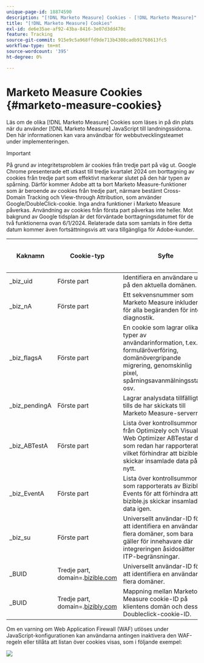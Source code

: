 ```yaml
---
unique-page-id: 18874590
description: "[!DNL Marketo Measure] Cookies - [!DNL Marketo Measure]"
title: "[!DNL Marketo Measure] Cookies"
exl-id: de6e35ae-af92-43ba-8416-3e07d3dd470c
feature: Tracking
source-git-commit: 915e9c5a968ffd9de713b4308cadb91768613fc5
workflow-type: tm+mt
source-wordcount: '395'
ht-degree: 0%

---
```


# Marketo Measure Cookies {#marketo-measure-cookies}

Läs om de olika [!DNL Marketo Measure] Cookies som läses in på din plats när du använder [!DNL Marketo Measure] JavaScript till landningssidorna. Den här informationen kan vara användbar för webbutvecklingsteamet under implementeringen.

>[!IMPORTANT]
>
>På grund av integritetsproblem är cookies från tredje part på väg ut. Google Chrome presenterade ett utkast till tredje kvartalet 2024 om borttagning av cookies från tredje part som effektivt markerar slutet på den här typen av spårning. Därför kommer Adobe att ta bort Marketo Measure-funktioner som är beroende av cookies från tredje part, närmare bestämt Cross-Domain Tracking och View-through Attribution, som använder Google/DoubleClick-cookie. Inga andra funktioner i Marketo Measure påverkas. Användning av cookies från första part påverkas inte heller. Mot bakgrund av Google tidsplan är det förväntade borttagningsdatumet för de två funktionerna ovan 6/1/2024. Relaterade data som samlats in före detta datum kommer även fortsättningsvis att vara tillgängliga för Adobe-kunder.

<table>
<thead>
  <tr>
    <th>Kaknamn</th>
    <th>Cookie-typ</th>
    <th>Syfte</th>
    <th>Förfaller</th>
    <th>Har säker flagga angetts?<br></th>
    <th>Har bara HTTP-flagga angetts?</th>
    <th>Cookie Setter</th>
  </tr>
</thead>
<tbody>
  <tr>
    <td>_biz_uid</td>
    <td>Förste part</td>
    <td>Identifiera en användare unikt på den aktuella domänen.</td>
    <td>1 år</td>
    <td>Nej</td>
    <td>Nej</td>
    <td>bizible.js</td>
  </tr>
  <tr>
    <td>_biz_nA</td>
    <td>Förste part</td>
    <td>Ett sekvensnummer som Marketo Measure inkluderar för alla begäranden för intern diagnostik.</td>
    <td>1 år</td>
    <td>Nej</td>
    <td>Nej</td>
    <td>bizible.js</td>
  </tr>
  <tr>
    <td>_biz_flagsA</td>
    <td>Förste part</td>
    <td>En cookie som lagrar olika typer av användarinformation, t.ex. formuläröverföring, domänövergripande migrering, genomskinlig pixel, spårningsavanmälningsstatus osv.</td>
    <td>1 år</td>
    <td>Nej</td>
    <td>Nej</td>
    <td>bizible.js</td>
  </tr>
  <tr>
    <td>_biz_pendingA</td>
    <td>Förste part</td>
    <td>Lagrar analysdata tillfälligt tills de har skickats till Marketo Measure-servern.</td>
    <td>1 år</td>
    <td>Nej</td>
    <td>Nej</td>
    <td>bizible.js</td>
  </tr>
  <tr>
    <td>_biz_ABTestA</td>
    <td>Förste part</td>
    <td>Lista över kontrollsummor från Optimizely och Visual Web Optimizer ABTestar data som redan har rapporterats, vilket förhindrar att bizible.js skickar insamlade data på nytt.</td>
    <td>1 år</td>
    <td>Nej</td>
    <td>Nej</td>
    <td>bizible.js</td>
  </tr>
  <tr>
    <td>_biz_EventA</td>
    <td>Förste part</td>
    <td>Lista över kontrollsummor som rapporterats av Bizible Events för att förhindra att bizible.js skickar insamlade data igen.</td>
    <td>1 år</td>
    <td>Nej</td>
    <td>Nej</td>
    <td>bizible.js</td>
  </tr>
  <tr>
    <td>_biz_su</td>
    <td>Förste part</td>
    <td>Universellt användar-ID för att identifiera en användare i flera domäner, som bara gäller för innehavare där integreringen åsidosätter ITP-begränsningar.</td>
    <td>1 år</td>
    <td>Ja</td>
    <td>Nej</td>
    <td>Edgecast</td>
  </tr>
  <tr>
    <td>_BUID</td>
    <td>Tredje part, domain=.<a href="http://bizible.com/">bizible.com</a></td>
    <td>Universellt användar-ID för att identifiera en användare i flera domäner.</td>
    <td>1 år</td>
    <td>Ja</td>
    <td>Nej</td>
    <td>Edgecast</td>
  </tr>
  <tr>
    <td>_BUID</td>
    <td>Tredje part, domain=.<a href="http://bizibly.com/">bizibly.com</a></td>
    <td>Mappning mellan Marketo Measure cookie-ID på klientens domän och dess Doubleclick-cookie-ID.</td>
    <td>1 år</td>
    <td>Ja</td>
    <td>Nej</td>
    <td>Edgecast</td>
  </tr>
</tbody>
</table>

Om en varning om Web Application Firewall (WAF) utlöses under JavaScript-konfigurationen kan användarna antingen inaktivera den WAF-regeln eller tillåta att listan över cookies visas, som i följande exempel:

![](assets/marketo-measure-cookies-1.png)

